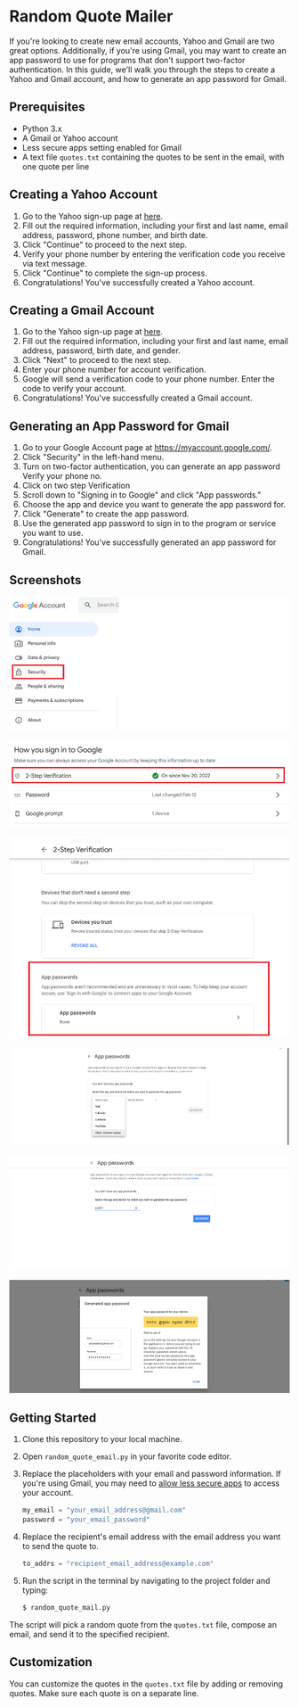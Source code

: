 








# Random Quote Mailer

If you're looking to create new email accounts, Yahoo and Gmail are two great options. Additionally, if you're using Gmail, you may want to create an app password to use for programs that don't support two-factor authentication. In this guide, we'll walk you through the steps to create a Yahoo and Gmail account, and how to generate an app password for Gmail.

## Prerequisites

- Python 3.x
- A Gmail or Yahoo account
- Less secure apps setting enabled for Gmail
- A text file `quotes.txt` containing the quotes to be sent in the email, with one quote per line


## Creating a Yahoo Account

1. Go to the Yahoo sign-up page at [here](https://login.yahoo.com/account/create.).
2. Fill out the required information, including your first and last name, email address, password, phone number, and birth date.
3. Click "Continue" to proceed to the next step.
4. Verify your phone number by entering the verification code you receive via text message.
5. Click "Continue" to complete the sign-up process.
6. Congratulations! You've successfully created a Yahoo account.

## Creating a Gmail  Account

1. Go to the Yahoo sign-up page at [here](https://accounts.google.com/signup).
2. Fill out the required information, including your first and last name, email address, password, birth date, and gender.
3. Click "Next" to proceed to the next step.
4. Enter your phone number for account verification.
5. Google will send a verification code to your phone number. Enter the code to verify your account.
6. Congratulations! You've successfully created a Gmail account.


## Generating an App Password for Gmail

1. Go to your Google Account page at https://myaccount.google.com/.
2. Click "Security" in the left-hand menu.
3. Turn on two-factor authentication, you can generate an app password Verify your phone no. 
4. Click on two step Verification
5. Scroll down to "Signing in to Google" and click "App passwords."
6. Choose the app and device you want to generate the app password for.
7. Click "Generate" to create the app password.
8. Use the generated app password to sign in to the program or service you want to use.
9. Congratulations! You've successfully generated an app password for Gmail.

## Screenshots

![App Screenshot](https://raw.githubusercontent.com/johnmisquitta/SMTP-Random-Quote-Mail-Birthday-Wisher/main/Screenshots/Screenshot%202023-04-16%20174757.png)

![App Screenshot](https://raw.githubusercontent.com/johnmisquitta/SMTP-Random-Quote-Mail-Birthday-Wisher/main/Screenshots/Screenshot%202023-04-16%20175920.png)

![App Screenshot](https://raw.githubusercontent.com/johnmisquitta/SMTP-Random-Quote-Mail-Birthday-Wisher/main/Screenshots/Screenshot%202023-04-16%20180304.png)

![App Screenshot](https://raw.githubusercontent.com/johnmisquitta/SMTP-Random-Quote-Mail-Birthday-Wisher/main/Screenshots/Screenshot%20(53).png)

![App Screenshot](https://raw.githubusercontent.com/johnmisquitta/SMTP-Random-Quote-Mail-Birthday-Wisher/main/Screenshots/Screenshot%20(54).png)

![App Screenshot](https://raw.githubusercontent.com/johnmisquitta/SMTP-Random-Quote-Mail-Birthday-Wisher/main/Screenshots/Screenshot%20(58).png)







## Getting Started

1. Clone this repository to your local machine.

2. Open `random_quote_email.py` in your favorite code editor.

3. Replace the placeholders with your email and password information. If you're using Gmail, you may need to [allow less secure apps](https://myaccount.google.com/lesssecureapps) to access your account.

    ```python
    my_email = "your_email_address@gmail.com"
    password = "your_email_password"
    ```

4. Replace the recipient's email address with the email address you want to send the quote to.

    ```python
    to_addrs = "recipient_email_address@example.com"
    ```

5. Run the script in the terminal by navigating to the project folder and typing:

    ```sh
    $ random_quote_mail.py
    ```

The script will pick a random quote from the `quotes.txt` file, compose an email, and send it to the specified recipient.

## Customization

You can customize the quotes in the `quotes.txt` file by adding or removing quotes. Make sure each quote is on a separate line.




